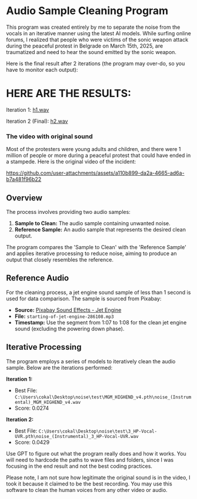 # Audio Sample Cleaning Program

This program was created entirely by me to separate the noise from the vocals in an iterative manner using the latest AI models.
While surfing online forums, I realized that people who were victims of the sonic weapon attack during the peaceful protest in Belgrade on March 15th, 2025, are traumatized and need to hear the sound emitted by the sonic weapon.

Here is the final result after 2 iterations (the program may over-do, so you have to monitor each output):

# HERE ARE THE RESULTS:

Iteration 1:  [h1.wav](https://github.com/frejalund/soundcleaner/raw/main/h1.wav)

Iteration 2 (Final): [h2.wav](https://github.com/frejalund/soundcleaner/blob/main/h2.wav)



### The video with original sound
Most of the protesters were young adults and children, and there were 1 million of people or more during a peaceful protest that could have ended in a stampede. Here is the original video of the incident:


https://github.com/user-attachments/assets/a110b899-da2a-4665-ad6a-b7a481f96b22


## Overview

The process involves providing two audio samples:

1. **Sample to Clean:** The audio sample containing unwanted noise.
2. **Reference Sample:** An audio sample that represents the desired clean output.

The program compares the 'Sample to Clean' with the 'Reference Sample' and applies iterative processing to reduce noise, aiming to produce an output that closely resembles the reference.

## Reference Audio

For the cleaning process, a jet engine sound sample of less than 1 second is used for data comparison. The sample is sourced from Pixabay:

- **Source:** [Pixabay Sound Effects - Jet Engine](https://pixabay.com/sound-effects/search/jet-engine/)
- **File:** `starting-of-jet-engine-286108.mp3`
- **Timestamp:** Use the segment from 1:07 to 1:08 for the clean jet engine sound (excluding the powering down phase).

## Iterative Processing

The program employs a series of models to iteratively clean the audio sample. Below are the iterations performed:

**Iteration 1:**
- Best File: `C:\Users\cokal\Desktop\noise\test\MGM_HIGHEND_v4.pth\noise_(Instrumental)_MGM_HIGHEND_v4.wav`
- Score: 0.0274

**Iteration 2:**
- Best File: `C:\Users\cokal\Desktop\noise\test\3_HP-Vocal-UVR.pth\noise_(Instrumental)_3_HP-Vocal-UVR.wav`
- Score: 0.0429



Use GPT to figure out what the program really does and how it works.  You will need to hardcode the paths to wave files and folders, since I was focusing in the end result and not the best coding practices.

Please note, I am not sure how legitimate the original sound is in the video, I took it because it claimed to be the best recording. You may use this software to clean the human voices from any other video or audio.
